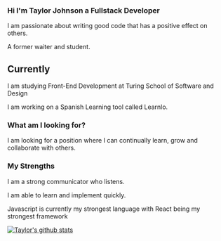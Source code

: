 <!--
**taylorjohnson141/taylorjohnson141** is a ✨ _special_ ✨ repository because its `README.md` (this file) appears on your GitHub profile.

Here are some ideas to get you started:

- 🔭 I’m currently working on ...
- 🌱 I’m currently learning ...
- 👯 I’m looking to collaborate on ...
- 🤔 I’m looking for help with ...
- 💬 Ask me about ...
- 📫 How to reach me: ...
- 😄 Pronouns: ...
- ⚡ Fun fact: ...
-->
### Hi I'm Taylor Johnson a Fullstack Developer

I am passionate about writing good code that has a positive effect on others.

A former waiter and student.


## Currently 

I am studying Front-End Development at Turing School of Software and Design

I am working on a Spanish Learning tool called Learnlo.

### What am I looking for?

I am looking for a position where I can continually learn, grow and collaborate with others.


### My Strengths

I am a strong communicator who listens. 

I am able to learn and implement quickly.

Javascript is currently my strongest language with React being my strongest framework

[![Taylor's github stats](https://github-readme-stats.vercel.app/api?username=taylorjohnson141)](https://github.com/taylorjohnson141/github-readme-stats&show_icons=true&theme=dracula)





